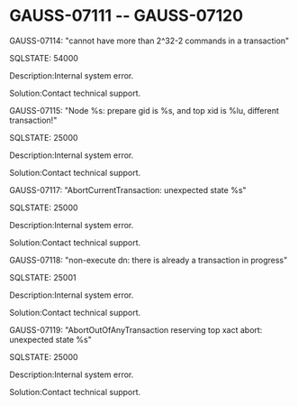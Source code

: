 # GAUSS-07111 -- GAUSS-07120<a name="EN-US_TOPIC_0302072930"></a>

GAUSS-07114: "cannot have more than 2^32-2 commands in a transaction"

SQLSTATE: 54000

Description:Internal system error.

Solution:Contact technical support.

GAUSS-07115: "Node %s: prepare gid is %s, and top xid is %lu, different transaction!"

SQLSTATE: 25000

Description:Internal system error.

Solution:Contact technical support.

GAUSS-07117: "AbortCurrentTransaction: unexpected state %s"

SQLSTATE: 25000

Description:Internal system error.

Solution:Contact technical support.

GAUSS-07118: "non-execute dn: there is already a transaction in progress"

SQLSTATE: 25001

Description:Internal system error.

Solution:Contact technical support.

GAUSS-07119: "AbortOutOfAnyTransaction reserving top xact abort: unexpected state %s"

SQLSTATE: 25000

Description:Internal system error.

Solution:Contact technical support.

